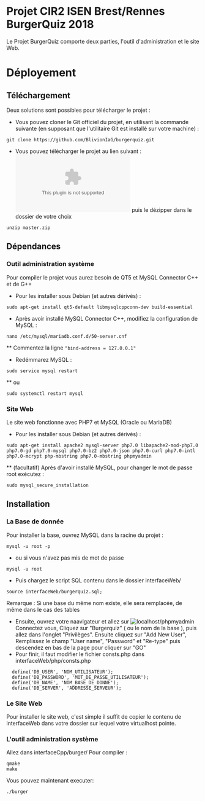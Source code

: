 # Projet CIR2 ISEN Brest/Rennes BurgerQuiz 2018

Le Projet BurgerQuiz comporte deux parties, l'outil d'administration et le site Web.

# Déployement

## Téléchargement

Deux solutions sont possibles pour télécharger le projet :

* Vous pouvez cloner le Git officiel du projet, en utilisant la commande suivante (en supposant que l'utilitaire Git est installé sur votre machine) : 
``` 
git clone https://github.com/BlivionIaG/burgerquiz.git
```
* Vous pouvez télécharger le projet au lien suivant : ![ICI](https://github.com/BlivionIaG/burgerquiz/archive/master.zip) puis le dézipper dans le dossier de votre choix
```
unzip master.zip
```

## Dépendances

### Outil administration système
Pour compiler le projet vous aurez besoin de QT5 et MySQL Connector C++ et de G++
* Pour les installer sous Debian (et autres dérivés) :
```
sudo apt-get install qt5-default libmysqlcppconn-dev build-essential
```
* Après avoir installé MySQL Connector C++, modifiez la configuration de MySQL :
```
nano /etc/mysql/mariadb.conf.d/50-server.cnf
```
** Commentez la ligne ```"bind-address = 127.0.0.1"```
* Redémmarez MySQL :
```
sudo service mysql restart
```
** ou 
```
sudo systemctl restart mysql
```

### Site Web
Le site web fonctionne avec PHP7 et MySQL (Oracle ou MariaDB)
* Pour les installer sous Debian (et autres dérivés) :
```
sudo apt-get install apache2 mysql-server php7.0 libapache2-mod-php7.0 php7.0-gd php7.0-mysql php7.0-bz2 php7.0-json php7.0-curl php7.0-intl php7.0-mcrypt php-mbstring php7.0-mbstring phpmyadmin
```
** (facultatif) Après d'avoir installé MySQL, pour changer le mot de passe root exécutez :
```
sudo mysql_secure_installation
```

## Installation

### La Base de donnée
Pour installer la base, ouvrez MySQL dans la racine du projet :
```
mysql -u root -p
```
* ou si vous n'avez pas mis de mot de passe
```
mysql -u root
```
* Puis chargez le script SQL contenu dans le dossier interfaceWeb/
```
source interfaceWeb/burgerquiz.sql;
```
Remarque : Si une base du même nom existe, elle sera remplacée, de même dans le cas des tables
* Ensuite, ouvrez votre naavigateur et allez sur ![localhost/phpmyadmin](127.0.0.1/phpmyadmin)
Connectez vous, Cliquez sur "Burgerquiz" ( ou le nom de la base ), puis allez dans l'onglet "Privilèges".
Ensuite cliquez sur "Add New User", Remplissez le champ "User name", "Password" et "Re-type"
puis descendez en bas de la page pour cliquer sur "GO"
* Pour finir, il faut modifier le fichier consts.php dans interfaceWeb/php/consts.php
```
  define('DB_USER', 'NOM_UTILISATEUR');
  define('DB_PASSWORD', 'MOT_DE_PASSE_UTILISATEUR');
  define('DB_NAME', 'NOM_BASE_DE_DONNE');
  define('DB_SERVER', 'ADDRESSE_SERVEUR');
```

### Le Site Web
Pour installer le site web, c'est simple il suffit de copier le contenu de interfaceWeb dans votre dossier sur lequel votre virtualhost pointe.

### L'outil administration système
Allez dans interfaceCpp/burger/
Pour compiler :
```
qmake
make
```
Vous pouvez maintenant executer:
```
./burger
```
